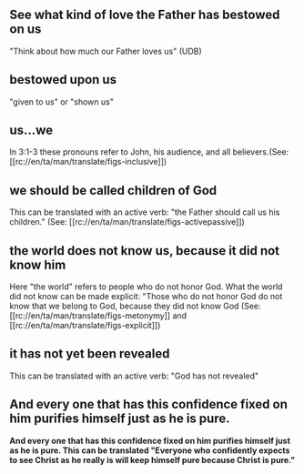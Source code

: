 ## See what kind of love the Father has bestowed on us ##

"Think about how much our Father loves us" (UDB)

##  bestowed upon us ##

"given to us" or "shown us"

## us…we ##

In 3:1-3 these pronouns refer to John, his audience, and all believers.(See: [[rc://en/ta/man/translate/figs-inclusive]])

## we should be called children of God ##

This can be translated with an active verb: "the Father should call us his children." (See: [[rc://en/ta/man/translate/figs-activepassive]])

## the world does not know us, because it did not know him ##

Here "the world" refers to people who do not honor God. What the world did not know can be made explicit: "Those who do not honor God do not know that we belong to God, because they did not know God (See: [[rc://en/ta/man/translate/figs-metonymy]] and [[rc://en/ta/man/translate/figs-explicit]])

## it has not yet been revealed ##

This can be translated with an active verb: "God has not revealed"

## And every one that has this confidence fixed on him purifies himself just as he is pure. ##

<b>And every one that has this confidence fixed on him purifies himself just as he is pure.<b> This can be translated "Everyone who confidently expects to see Christ as he really is will keep himself pure because Christ is pure."